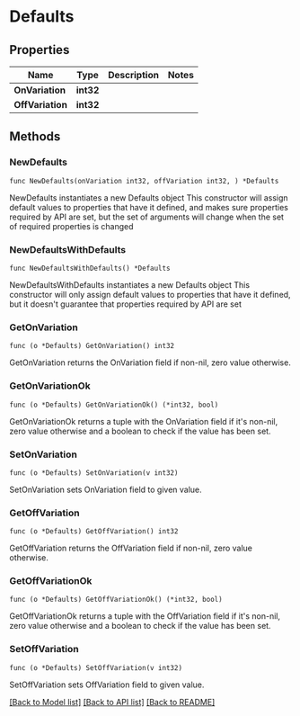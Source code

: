 # Defaults

## Properties

Name | Type | Description | Notes
------------ | ------------- | ------------- | -------------
**OnVariation** | **int32** |  | 
**OffVariation** | **int32** |  | 

## Methods

### NewDefaults

`func NewDefaults(onVariation int32, offVariation int32, ) *Defaults`

NewDefaults instantiates a new Defaults object
This constructor will assign default values to properties that have it defined,
and makes sure properties required by API are set, but the set of arguments
will change when the set of required properties is changed

### NewDefaultsWithDefaults

`func NewDefaultsWithDefaults() *Defaults`

NewDefaultsWithDefaults instantiates a new Defaults object
This constructor will only assign default values to properties that have it defined,
but it doesn't guarantee that properties required by API are set

### GetOnVariation

`func (o *Defaults) GetOnVariation() int32`

GetOnVariation returns the OnVariation field if non-nil, zero value otherwise.

### GetOnVariationOk

`func (o *Defaults) GetOnVariationOk() (*int32, bool)`

GetOnVariationOk returns a tuple with the OnVariation field if it's non-nil, zero value otherwise
and a boolean to check if the value has been set.

### SetOnVariation

`func (o *Defaults) SetOnVariation(v int32)`

SetOnVariation sets OnVariation field to given value.


### GetOffVariation

`func (o *Defaults) GetOffVariation() int32`

GetOffVariation returns the OffVariation field if non-nil, zero value otherwise.

### GetOffVariationOk

`func (o *Defaults) GetOffVariationOk() (*int32, bool)`

GetOffVariationOk returns a tuple with the OffVariation field if it's non-nil, zero value otherwise
and a boolean to check if the value has been set.

### SetOffVariation

`func (o *Defaults) SetOffVariation(v int32)`

SetOffVariation sets OffVariation field to given value.



[[Back to Model list]](../README.md#documentation-for-models) [[Back to API list]](../README.md#documentation-for-api-endpoints) [[Back to README]](../README.md)


